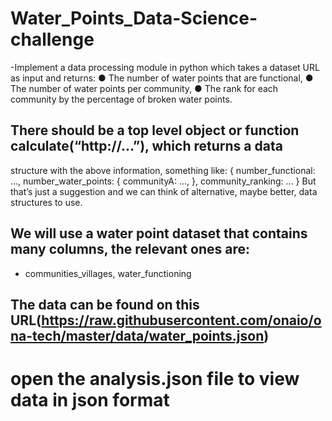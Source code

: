 # Water_Points_Data-Science-challenge
-Implement a data processing module in python which takes a dataset URL as input and returns:
● The number of water points that are functional,
● The number of water points per community,
● The rank for each community by the percentage of broken water points.
## There should be a top level object or function calculate(“http://...”), which returns a data
structure with the above information, something like:
{
number_functional: ...,
number_water_points: {
communityA: ...,
},
community_ranking: ...
}
But that’s just a suggestion and we can think of alternative, maybe better, data structures
to use.
## We will use a water point dataset that contains many columns, the relevant ones are:
- communities_villages, water_functioning
## The data can be found on this URL(https://raw.githubusercontent.com/onaio/ona-tech/master/data/water_points.json)

# open the analysis.json file to view data in json format
